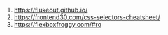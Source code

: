 1. https://flukeout.github.io/
2. https://frontend30.com/css-selectors-cheatsheet/
3. https://flexboxfroggy.com/#ro
